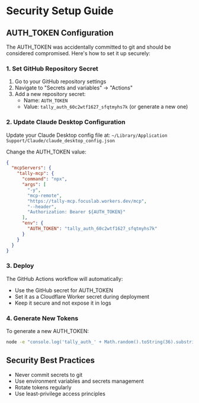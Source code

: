 # Security Setup Guide

## AUTH_TOKEN Configuration

The AUTH_TOKEN was accidentally committed to git and should be considered compromised. Here's how to set it up securely:

### 1. Set GitHub Repository Secret

1. Go to your GitHub repository settings
2. Navigate to "Secrets and variables" → "Actions"
3. Add a new repository secret:
   - Name: `AUTH_TOKEN`
   - Value: `tally_auth_60c2wtf1627_sfqtmyhs7k` (or generate a new one)

### 2. Update Claude Desktop Configuration

Update your Claude Desktop config file at:
`~/Library/Application Support/Claude/claude_desktop_config.json`

Change the AUTH_TOKEN value:
```json
{
  "mcpServers": {
    "tally-mcp": {
      "command": "npx",
      "args": [
        "-y",
        "mcp-remote",
        "https://tally-mcp.focuslab.workers.dev/mcp",
        "--header",
        "Authorization: Bearer ${AUTH_TOKEN}"
      ],
      "env": {
        "AUTH_TOKEN": "tally_auth_60c2wtf1627_sfqtmyhs7k"
      }
    }
  }
}
```

### 3. Deploy

The GitHub Actions workflow will automatically:
- Use the GitHub secret for AUTH_TOKEN
- Set it as a Cloudflare Worker secret during deployment
- Keep it secure and not expose it in logs

### 4. Generate New Tokens

To generate a new AUTH_TOKEN:
```bash
node -e "console.log('tally_auth_' + Math.random().toString(36).substring(2, 15) + '_' + Math.random().toString(36).substring(2, 15))"
```

## Security Best Practices

- Never commit secrets to git
- Use environment variables and secrets management
- Rotate tokens regularly
- Use least-privilege access principles